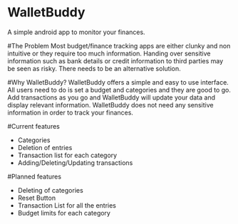 # WalletBuddy
A simple android app to monitor your finances.


#The Problem
Most budget/finance tracking apps are either clunky and non intuitive or they require too much information. Handing over sensitive information such as bank details or credit information to third parties may be seen as risky. There needs to be an alternative solution.

#Why WalletBuddy?
WalletBuddy offers a simple and easy to use interface. All users need to do is set a budget and categories and they are good to go. Add transactions as you go and WalletBuddy will update your data and display relevant information. WalletBuddy does not need any sensitive information in order to track your finances. 


#Current features
- Categories
- Deletion of entries
- Transaction list for each category
- Adding/Deleting/Updating transactions


#Planned features
- Deleting of categories
- Reset Button
- Transaction List for all the entries
- Budget limits for each category
